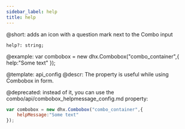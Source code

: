 ```yaml
---
sidebar_label: help
title: help
---          
```


@short: adds an icon with a question mark next to the Combo input

```tododeprecated
help?: string;
```

@example: 
var combobox = new dhx.Combobox("combo_container",{
	help:"Some text"
});

@template:	api_config
@descr: 
The property is useful while using Combobox in form.


@deprecated: instead of it, you can use the combo/api/combobox_helpmessage_config.md property:

~~~js
var combobox = new dhx.Combobox("combo_container",{
	helpMessage:"Some text"
});
~~~